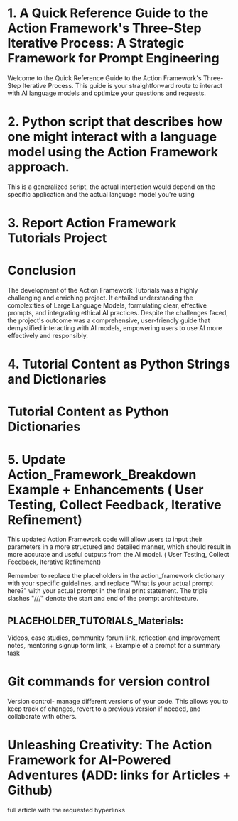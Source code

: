 

 # 1. A Quick Reference Guide to the Action Framework's Three-Step Iterative Process: A Strategic Framework for Prompt Engineering

Welcome to the Quick Reference Guide to the Action Framework's Three-Step Iterative Process. This guide is your straightforward route to interact with AI language models and optimize your questions and requests.
# 2. Python script that describes how one might interact with a language model using the Action Framework approach. 
This is a generalized script, the actual interaction would depend on the specific application and the actual language model you're using

# 3. Report Action Framework Tutorials Project
# Conclusion
The development of the Action Framework Tutorials was a highly challenging and enriching project. It entailed understanding the complexities of Large Language Models, formulating clear, effective prompts, and integrating ethical AI practices. Despite the challenges faced, the project's outcome was a comprehensive, user-friendly guide that demystified interacting with AI models, empowering users to use AI more effectively and responsibly.
# 4. Tutorial Content as Python Strings and Dictionaries 
# Tutorial Content as Python Dictionaries
# 5. Update Action_Framework_Breakdown Example + Enhancements ( User Testing, Collect Feedback, Iterative Refinement)
This updated Action Framework code will allow users to input their parameters in a more structured and detailed manner, which should result in more accurate and useful outputs from the AI model. ( User Testing, Collect Feedback, Iterative Refinement)

Remember to replace the placeholders in the action_framework dictionary with your specific guidelines, and replace "What is your actual prompt here?" with your actual prompt in the final print statement. The triple slashes "///" denote the start and end of the prompt architecture. 
## PLACEHOLDER_TUTORIALS_Materials: 
Videos, case studies, community forum link, reflection and improvement notes, mentoring signup form link, + Example of a prompt for a summary task

# Git commands for version control
Version control- manage different versions of your code. This allows you to keep track of changes, revert to a previous version if needed, and collaborate with others.

# Unleashing Creativity: The Action Framework for AI-Powered Adventures (ADD: links for Articles + Github)
full article with the requested hyperlinks
